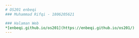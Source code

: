 ```yaml
---
# OS201 enbeqi
### Muhammad Rifqi - 1806205621

### Halaman Web
*[enbeqi.github.io/os201](https://enbeqi.github.io/os201/)
---
```

